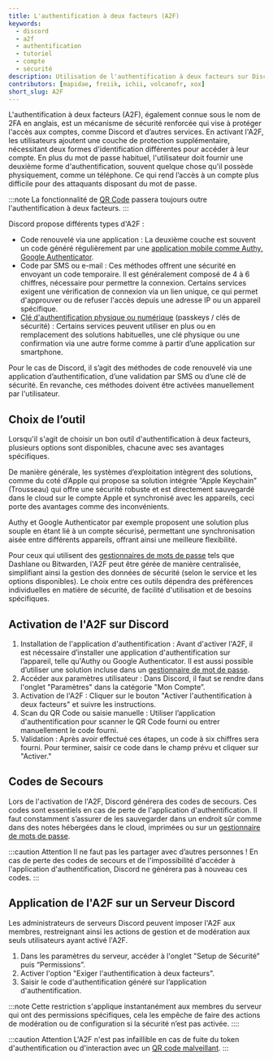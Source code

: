 ```yaml
---
title: L'authentification à deux facteurs (A2F)
keywords:
  - discord
  - a2f
  - authentification
  - tutoriel
  - compte
  - sécurité
description: Utilisation de l'authentification à deux facteurs sur Discord
contributors: [mapidae, freiik, ichii, volcanofr, xox]
short_slug: A2F
---
```


L'authentification à deux facteurs (A2F), également connue sous le nom de 2FA en anglais, est un mécanisme de sécurité renforcée qui vise à protéger l'accès aux comptes, comme Discord et d’autres services. En activant l'A2F, les utilisateurs ajoutent une couche de protection supplémentaire, nécessitant deux formes d'identification différentes pour accéder à leur compte. En plus du mot de passe habituel, l'utilisateur doit fournir une deuxième forme d'authentification, souvent quelque chose qu'il possède physiquement, comme un téléphone. Ce qui rend l’accès à un compte plus difficile pour des attaquants disposant du mot de passe.

:::note
La fonctionnalité de [QR Code](/wiki/compte-utilisateur/authentification/qr-code) passera toujours outre l'authentification à deux facteurs.
:::

Discord propose différents types d'A2F :

- Code renouvelé via une application : La deuxième couche est souvent un code généré régulièrement par une [application mobile comme Authy, Google Authenticator](/wiki/compte-utilisateur/authentification/mots-de-passe#bonnes-pratiques-gestion).
- Code par SMS ou e-mail : Ces méthodes offrent une sécurité en envoyant un code temporaire. Il est généralement composé de 4 à 6 chiffres, nécessaire pour permettre la connexion. Certains services exigent une vérification de connexion via un lien unique, ce qui permet d'approuver ou de refuser l'accès depuis une adresse IP ou un appareil spécifique.
- [Clé d'authentification physique ou numérique](/wiki/compte-utilisateur/authentification/cles-securite-passkeys) (passkeys / clés de sécurité) : Certains services peuvent utiliser en plus ou en remplacement des solutions habituelles, une clé physique ou une confirmation via une autre forme comme à partir d’une application sur smartphone.

Pour le cas de Discord, il s’agit des méthodes de code renouvelé via une application d’authentification, d’une validation par SMS ou d’une clé de sécurité. En revanche, ces méthodes doivent être activées manuellement par l'utilisateur.

## Choix de l’outil 

Lorsqu'il s'agit de choisir un bon outil d'authentification à deux facteurs, plusieurs options sont disponibles, chacune avec ses avantages spécifiques. 

De manière générale, les systèmes d’exploitation intègrent des solutions, comme du coté d’Apple qui propose sa solution intégrée “Apple Keychain” (Trousseau) qui  offre une sécurité robuste et est directement sauvegardé dans le cloud sur le compte Apple et synchronisé avec les appareils, ceci porte des avantages comme des inconvénients.

Authy et Google Authenticator par exemple proposent une solution plus souple en étant lié à un compte sécurisé, permettant une synchronisation aisée entre différents appareils, offrant ainsi une meilleure flexibilité.

Pour ceux qui utilisent des [gestionnaires de mots de passe](/wiki/compte-utilisateur/authentification/mots-de-passe#bonnes-pratiques-gestion) tels que Dashlane ou Bitwarden, l'A2F peut être gérée de manière centralisée, simplifiant ainsi la gestion des données de sécurité (selon le service et les options disponibles). Le choix entre ces outils dépendra des préférences individuelles en matière de sécurité, de facilité d'utilisation et de besoins spécifiques.

## Activation de l'A2F sur Discord

1. Installation de l'application d'authentification : Avant d'activer l'A2F, il est nécessaire d’installer une application d'authentification sur l’appareil, telle qu'Authy ou Google Authenticator. Il est aussi possible d’utiliser une solution incluse dans un [gestionnaire de mot de passe](/wiki/compte-utilisateur/authentification/mots-de-passe#bonnes-pratiques-gestion).
2. Accéder aux paramètres utilisateur : Dans Discord, il faut se rendre dans l'onglet "Paramètres" dans la catégorie "Mon Compte”.
3. Activation de l'A2F : Cliquer sur le bouton "Activer l'authentification à deux facteurs" et suivre les instructions.
4. Scan du QR Code ou saisie manuelle : Utiliser l’application d'authentification pour scanner le QR Code fourni ou entrer manuellement le code fourni.
5. Validation : Après avoir effectué ces étapes, un code à six chiffres sera fourni. Pour terminer, saisir ce code dans le champ prévu et cliquer sur "Activer."

## Codes de Secours

Lors de l'activation de l'A2F, Discord générera des codes de secours. Ces codes sont essentiels en cas de perte de l'application d'authentification. Il faut constamment s’assurer de les sauvegarder dans un endroit sûr comme dans des notes hébergées dans le cloud, imprimées ou sur un [gestionnaire de mots de passe](/wiki/compte-utilisateur/authentification/mots-de-passe#bonnes-pratiques-gestion).

:::caution Attention
Il ne faut pas les partager avec d’autres personnes ! En cas de perte des codes de secours et de l'impossibilité d'accéder à l'application d'authentification, Discord ne générera pas à nouveau ces codes.
:::

## Application de l'A2F sur un Serveur Discord

Les administrateurs de serveurs Discord peuvent imposer l'A2F aux membres, restreignant ainsi les actions de gestion et de modération aux seuls utilisateurs ayant activé l'A2F.

1. Dans les paramètres du serveur, accéder à l'onglet "Setup de Sécurité” puis “Permissions”.
2. Activer l'option "Exiger l'authentification à deux facteurs".
3. Saisir le code d'authentification généré sur l’application d'authentification.

:::note
Cette restriction s'applique instantanément aux membres du serveur qui ont des permissions spécifiques, cela les empêche de faire des actions de modération ou de configuration si la sécurité n’est pas activée.
::::

:::caution Attention
L'A2F n'est pas infaillible en cas de fuite du token d'authentification ou d'interaction avec un [QR code malveillant](/blog/2021/01/27/nitro-qr-code).
:::
